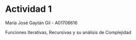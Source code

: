# Actividad 1
María José Gaytán Gil - A01706616

Funciones Iterativas, Recursivas y su análisis de Complejidad
